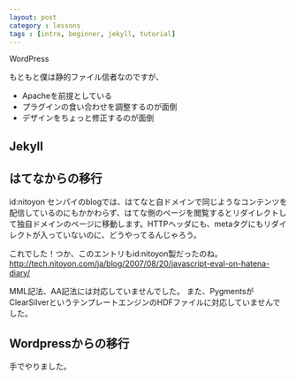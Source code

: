 ```yaml
---
layout: post
category : lessons
tags : [intro, beginner, jekyll, tutorial]
---
```

WordPress

もともと僕は静的ファイル信者なのですが、

- Apacheを前提としている
- プラグインの食い合わせを調整するのが面倒
- デザインをちょっと修正するのが面倒

## Jekyll


## はてなからの移行

id:nitoyon センパイのblogでは、はてなと自ドメインで同じようなコンテンツを配信しているのにもかかわらず、はてな側のページを閲覧するとリダイレクトして独自ドメインのページに移動します。HTTPヘッダにも、metaタグにもリダイレクトが入っていないのに、どうやってるんじゃろう。

これでした！つか、このエントリもid:nitoyon製だったのね。
http://tech.nitoyon.com/ja/blog/2007/08/20/javascript-eval-on-hatena-diary/

MML記法、AA記法には対応していませんでした。
また、PygmentsがClearSilverというテンプレートエンジンのHDFファイルに対応していませんでした。





## Wordpressからの移行

手でやりました。
